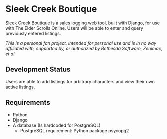 # Sleek Creek Boutique

Sleek Creek Boutique is a sales logging web tool, built with Django, for use
with The Elder Scrolls Online.  Users will be able to enter and query previously
entered listings.

*This is a personal fan project, intended for personal use and is in no way
affiliated with, supported by, or authorized by Bethesda Software, Zenimax, et al.*

## Development Status
Users are able to add listings for arbitrary characters and view their own active
listings.

## Requirements
* Python
* Django
* A database (Is hardcoded for PostgreSQL)
    * PostgreSQL requirement: Python package psycopg2



